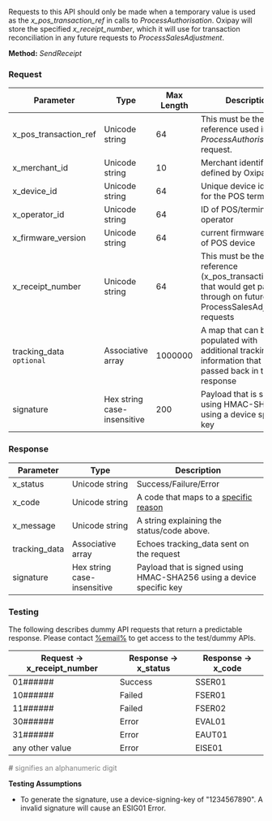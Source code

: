 Requests to this API should only be made when a temporary value is used as the *x_pos_transaction_ref* in calls to *ProcessAuthorisation*. Oxipay will store the specified *x_receipt_number*, which it will use for transaction reconciliation in any future requests to *ProcessSalesAdjustment*.

**Method:** *SendReceipt*

<h3>Request</h3>

Parameter | Type | Max Length | Description
----------|------|--------|------------
x_pos_transaction_ref | Unicode string | 64 | This must be the same reference used in *ProcessAuthorisation* request.
x_merchant_id | Unicode string | 10 | Merchant identifier as defined by Oxipay
x_device_id | Unicode string | 64 | Unique device identifier for the POS terminal
x_operator_id | Unicode string | 64 | ID of POS/terminal operator
x_firmware_version | Unicode string | 64 | current firmware version of POS device
x_receipt_number | Unicode string | 64 | This must be the same reference (x_pos_transaction_ref) that would get passed through on future ProcessSalesAdjustment requests
tracking_data <code class="optional">optional</code> | Associative array | 1000000 | A map that can be populated with additional tracking/state information that will get passed back in the response
signature | Hex string case-insensitive | 200 | Payload that is signed using HMAC-SHA256 using a device specific key

<h3>Response</h3>

Parameter | Type | Description
-----------|------|-------------
x_status | Unicode string | Success/Failure/Error
x_code | Unicode string | A code that maps to a <a href="/api_information/status_codes/">specific reason</a>
x_message | Unicode string | A string explaining the status/code above.
tracking_data | Associative array | Echoes tracking_data sent on the request
signature | Hex string case-insensitive | Payload that is signed using HMAC-SHA256 using a device specific key

<h3>Testing</h3>

The following describes dummy API requests that return a predictable response. Please contact <a href="mailto:%email%">%email%</a> to get access to the test/dummy APIs.

Request -> x_receipt_number | Response -> x_status | Response -> x_code
-----------|-----------|-----------
01###### | Success | SSER01
10###### | Failed | FSER01
11###### | Failed | FSER02
30###### | Error | EVAL01
31###### | Error | EAUT01
any other value | Error | EISE01

<span style="color:grey;"><b>#</b> signifies an alphanumeric digit</span>

**Testing Assumptions**

* To generate the signature, use a device-signing-key of "1234567890". A invalid signature will cause an ESIG01 Error.
